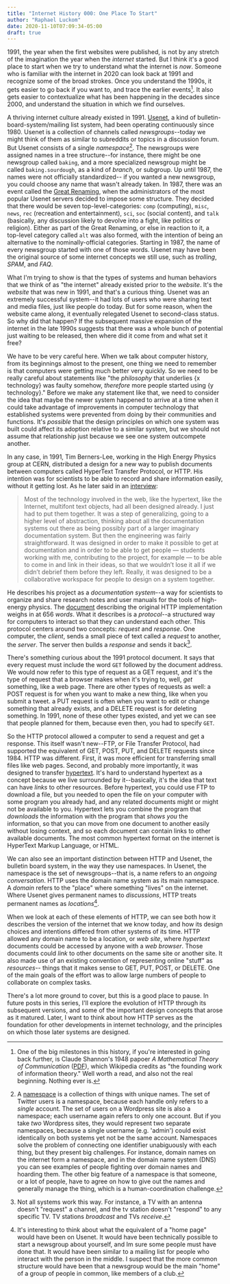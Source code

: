 ```yaml
---
title: "Internet History 000: One Place To Start"
author: "Raphael Luckom"
date: 2020-11-10T07:09:34-05:00
draft: true
---
```


1991, the year when the first websites were published, is not by any stretch of the imagination 
the year when the _internet_ started. But I think it's a good place to start when we try 
to understand what the internet is _now_. Someone who is familiar with the internet
in 2020 can look back at 1991 and recognize some of the broad strokes.
Once you understand the 1990s, it gets easier to go back if you want to, and
trace the earlier events[^1]. It also gets easier to contextualize what has been happening
in the decades since 2000, and understand the situation in which we find ourselves.

A thriving internet culture already existed in 1991. [Usenet](https://en.wikipedia.org/wiki/Usenet), 
a kind of bulletin-board-system/mailing list system, had been operating continuously 
since 1980. Usenet is a collection of channels called _newsgroups_--today we might think of them as similar
to subreddits or topics in a discussion forum. But Usenet consists of a single _namespace_[^2]. The newsgroups were assigned names in a tree
structure--for instance, there might be one newsgroup called `baking`, and a more specialized newsgroup might be called
`baking.sourdough`, as a kind of _branch_, or subgroup. Up until 1987, the names were not officially standardized--
if you wanted a new newsgroup, you could choose any name that wasn't already taken. In 1987, there was an event
called the [Great Renaming](https://en.wikipedia.org/wiki/Great_Renaming), when the administrators of the most
popular Usenet servers decided to impose some structure. They decided that there would be seven top-level-categories:
`comp` (computing), `misc`, `news`, `rec` (recreation and entertainment), `sci`, `soc` (social content), and 
`talk` (basically, any discussion likely to devolve into a fight, like politics or religion). Either as part of
the Great Renaming, or else in reaction to it, a top-level category called `alt` was also formed, with the
intention of being an alternative to the nominally-official categories.
Starting in 1987, the name of every newsgroup started with one of those words. Usenet 
may have been the original source of some internet concepts we still use, such as _trolling_,
_SPAM_, and _FAQ_.

What I'm trying to show is that the types of systems and human behaviors that we think of
as "the internet" already existed prior to the _website_. It's the _website_ that was new in 1991,
and that's a curious thing. Usenet was an extremely successful system--it had lots of users
who were sharing text and media files, just like people do today. But for some reason, when
the website came along, it eventually relegated Usenet to second-class status. So why did that
happen? If the subsequent massive expansion of the internet in the late 1990s suggests that
there was a whole bunch of potential just waiting to be released, then where did it come 
from and what set it free?

We have to be very careful here. When we talk about computer history, from its beginnings
almost to the present, one thing we need to remember is that computers were getting much better 
very quickly. So we need to be really careful about statements like "the _philosophy_ that
underlies {x technology} was faulty somehow, _therefore_ more people started using {y technology}."
Before we make any statement like that, we need to consider the idea that maybe the newer system 
happened to arrive at a time when it could take advantage of improvements in computer technology
that established systems were prevented from doing by their communities and functions.
It's _possible_ that the design principles on which one system was built could affect
its adoption relative to a similar system, but we should not assume that relationship
just because we see one system outcompete another.

In any case, in 1991, Tim Berners-Lee, working in the High Energy Physics
group at CERN, distributed a design for a new way to publish documents between computers
called HyperText Transfer Protocol, or HTTP. His intention was for scientists to be able
to record and share information easily, without it getting lost. As he later said in an [interview](https://achievement.org/achiever/sir-timothy-berners-lee/#interview):

> Most of the technology involved in the web, like the hypertext, like the Internet, 
> multifont text objects, had all been designed already. I just had to put them together. 
> It was a step of generalizing, going to a higher level of abstraction, thinking about all 
> the documentation systems out there as being possibly part of a larger imaginary documentation 
> system. But then the engineering was fairly straightforward. It was designed in order to 
> make it possible to get at documentation and in order to be able to get people — students 
> working with me, contributing to the project, for example — to be able to come in and link 
> in their ideas, so that we wouldn’t lose it all if we didn’t debrief them before they left. 
> Really, it was designed to be a collaborative workspace for people to design on a system together.

He describes his project as a _documentation system_--a way for scientists
to organize and share research notes and user manuals for the tools of
high-energy physics. The [document](https://www.w3.org/Protocols/HTTP/AsImplemented.html) 
describing the original HTTP implementation weighs in at 656 _words_.  What it describes
is a _protocol_--a structured way for computers to interact so that they can understand 
each other. This protocol centers around two concepts: _request_ and _response_. One computer,
the _client_, sends a small piece of text called a _request_ to another, the _server_.
The server then builds a _response_ and sends it back[^4].

There's something curious about the 1991 protocol document. It says that every request
must include the word `GET` followed by the document address. We would now refer to this
type of request as a GET request, and it's the type of request that a browser makes
when it's trying to, well, _get_ something, like a web page. There are other types of requests
as well: a POST request is for when you want to make a new thing, like when you submit a tweet.
a PUT request is often when you want to edit or change something that already exists, and
a DELETE request is for deleting something. In 1991, none of these other types existed, 
and yet we can see that people planned for them, because even then, you had to specify `GET`.

So the HTTP protocol allowed a computer to send a request and get a response. This
itself wasn't new--FTP, or File Transfer Protocol, had supported the equivalent of GET, POST, PUT, and DELETE
requests since 1984. HTTP was different. First, it was more efficient for transferring
small files like web pages. Second, and probably more importantly, it was designed to transfer
[hypertext](https://en.wikipedia.org/wiki/Hypertext). It's hard to understand hypertext as a concept
because we live surrounded by it--basically, it's the idea that text can have _links_
to other resources. Before hypertext, you could use FTP to download a file, but you needed to
open the file on your computer with some program you already had, and any related documents might or might
not be available to you. Hypertext lets you combine the program that _downloads_ the information
with the program that _shows you_ the information, so that you can move from one document to 
another easily without losing context, and so each document can contain links to other available documents.
The most common hypertext format on the internet is HyperText Markup Language, or HTML.

We can also see an important distinction between HTTP and Usenet, the bulletin board system, in the way
they use namespaces. In Usenet, the namespace is the set of newsgroups--that is, a name refers to
an _ongoing conversation_. HTTP uses the domain name system as its main namespace. A _domain_ refers to
the "place" where something "lives" on the internet. Where Usenet gives permanent names to _discussions_, 
HTTP treats permanent names as _locations_[^5].

When we look at each of these elements of HTTP, we can see both how it describes the version of
the internet that we know today, and how its design choices and intentions differed from other
systems of its time. HTTP allowed any domain name to be a location, or _web site_, where _hypertext_ documents could
be accessed by anyone with a _web browser_. Those documents could _link_ to other documents on the same
site or another site. It also made use of an existing convention of representing online "stuff" as _resources_--
things that it makes sense to GET, PUT, POST, or DELETE. One of the main goals of the effort was to allow
large numbers of people to collaborate on complex tasks.

There's a lot more ground to cover, but this is a good place to pause. In future posts in this series, I'll
explore the evolution of HTTP through its subsequent versions, and some of the important design
concepts that arose as it matured. Later, I want to think about how HTTP serves as the foundation
for other developments in internet technology, and the principles on which those later systems
are designed.

[^1]: One of the big milestones in this history, if you're interested in going back further, is Claude Shannon's 1948 papoer _A Mathematical Theory of Communication_ ([PDF](https://web.archive.org/web/19980715013250/http://cm.bell-labs.com/cm/ms/what/shannonday/shannon1948.pdf)), which Wikipedia credits as "the founding work of information theory." Well worth a read, and also not the real beginning. Nothing ever is.

[^2]: A [namespace](https://en.wikipedia.org/wiki/Namespace) is a collection of things with unique names. The set of Twitter users is a namespace, because each handle only refers to a _single_ account. The set of users on a Wordpress site is also a namespace; each username again refers to only one account. But if you take _two_ Wordpress sites, they would represent two separate namespaces, because a single username (e.g. 'admin') could exist identically on both systems yet not be the same account. Namespaces solve the problem of connecting one identifier unabiguously with each thing, but they present big challenges. For instance, domain names on the internet form a namespace, and in the domain name system (DNS) you can see examples of people fighting over domain names and hoarding them. The other big feature of a namespace is that someone, or a lot of people, have to agree on how to give out the names and generally manage the thing, which is a human-coordination challenge.

[^3]: This is an argument we should consider any time it seems like a computing technology is "ruining" the internet. Is it really the case that a technology is having a deleterious effect on the internet, or is it just revealing or enabling some human trait that we prefer not to acknowledge? Further, on what authority are _we_ the judge? These aren't unanswerable questions--I've argued on this blog that certain common system designs are [evil and rude](http://www.catb.org/~esr/jargon/html/E/evil-and-rude.html). Any time I make a statement like that, I try to provide answers to the questions of how I think the technology interacts with humans and the grounds on which I consider it to be bad. By stating this chain of reasoning I hope to offer well-intentioned critics the tools to help me understand better.

[^4]: Not all systems work this way. For instance, a TV with an antenna doesn't "request" a channel, and the tv station doesn't "respond" to any specific TV. TV stations _broadcast_ and TVs _receive_. 

[^5]: It's interesting to think about what the equivalent of a "home page" would have been on Usenet. It would have been technically possible to start a newsgroup about yourself, and Im sure some people must have done that. It would have been similar to a mailing list for people who interact with the person in the middle. I suspect that the more common structure would have been that a newsgroup would be the main "home" of a group of people in common, like members of a club.
